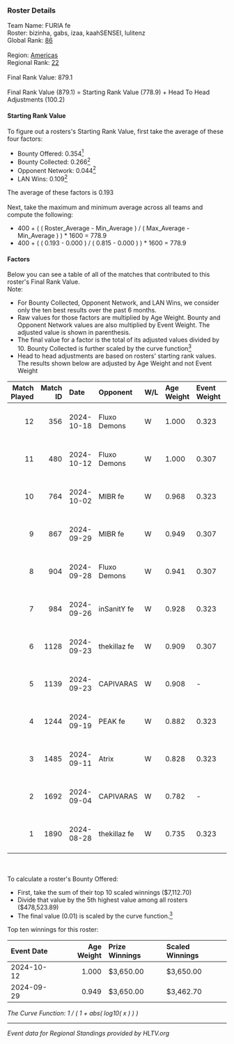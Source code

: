 ### Roster Details<br />
Team Name: FURIA fe<br />
Roster: bizinha, gabs, izaa, kaahSENSEI, lulitenz<br />
Global Rank: [86](../../standings_global_2024_11_06.md)<br />
<br />
Region: [Americas]( ../../standings_americas_2024_11_06.md)<br />
Regional Rank: [22]( ../../standings_americas_2024_11_06.md)<br />
<br />
Final Rank Value:  879.1<br />
<br />
Final Rank Value (879.1) = Starting Rank Value (778.9) + Head To Head Adjustments (100.2)<br />

#### Starting Rank Value<br />
To figure out a rosters's Starting Rank Value, first take the average of these four factors:<br />
- Bounty Offered: 0.354[<sup>1</sup>](#table2)
- Bounty Collected: 0.266[<sup>2</sup>](#table1)
- Opponent Network: 0.044[<sup>2</sup>](#table1)
- LAN Wins: 0.109[<sup>2</sup>](#table1)

The average of these factors is 0.193<br />
<br />
Next, take the maximum and minimum average across all teams and compute the following:<br />
- 400 + ( ( Roster_Average - Min_Average ) / ( Max_Average - Min_Average ) ) * 1600 = 778.9
- 400 + ( ( 0.193 - 0.000 ) / ( 0.815 - 0.000 ) ) * 1600 = 778.9


#### Factors<br />
Below you can see a table of all of the matches that contributed to this roster's Final Rank Value.<br />
Note:<br />

- For Bounty Collected, Opponent Network, and LAN Wins, we consider only the ten best results over the past 6 months.
- Raw values for those factors are multiplied by Age Weight. Bounty and Opponent Network values are also multiplied by Event Weight. The adjusted value is shown in parenthesis.
- The final value for a factor is the total of its adjusted values divided by 10. Bounty Collected is further scaled by the curve function[<sup>3</sup>](#curveFunction)
- Head to head adjustments are based on rosters' starting rank values. The results shown below are adjusted by Age Weight and not Event Weight
<span id="table1"></span><br />


| Match Played | Match ID | Date       | Opponent     | W/L | Age Weight | Event Weight | Bounty Collected | Opponent Network | LAN Wins  | H2H Adj. | Roster                                    |
| -: | -: | :- | :- | :- | :- | :- | :- | :- | :- | -: | :- |
|           12 |      356 | 2024-10-18 | Fluxo Demons | W   | 1.000      | 0.323        | 0.009 (0.003)    | 0.201 (0.065)    | 0 (0.000) |    10.03 | bizinha, gabs, izaa, kaahSENSEI, lulitenz |
|           11 |      480 | 2024-10-12 | Fluxo Demons | W   | 1.000      | 0.307        | 0.009 (0.003)    | 0.201 (0.062)    | 1 (1.000) |    10.85 | bizinha, gabs, izaa, kaahSENSEI, lulitenz |
|           10 |      764 | 2024-10-02 | MIBR fe      | W   | 0.968      | 0.323        | 0.007 (0.002)    | 0.171 (0.053)    | 0 (0.000) |     9.35 | bizinha, gabs, izaa, kaahSENSEI, lulitenz |
|            9 |      867 | 2024-09-29 | MIBR fe      | W   | 0.949      | 0.307        | 0.007 (0.002)    | 0.171 (0.050)    | 0 (0.000) |     9.87 | bizinha, gabs, izaa, kaahSENSEI, lulitenz |
|            8 |      904 | 2024-09-28 | Fluxo Demons | W   | 0.941      | 0.307        | 0.009 (0.003)    | 0.201 (0.058)    | 0 (0.000) |    11.55 | bizinha, gabs, izaa, kaahSENSEI, lulitenz |
|            7 |      984 | 2024-09-26 | inSanitY fe  | W   | 0.928      | 0.323        | 0.003 (0.001)    | 0.131 (0.039)    | 0 (0.000) |     8.54 | bizinha, gabs, izaa, kaahSENSEI, lulitenz |
|            6 |     1128 | 2024-09-23 | thekillaz fe | W   | 0.909      | 0.307        | 0.003 (0.001)    | 0.110 (0.031)    | 0 (0.000) |     8.11 | bizinha, gabs, izaa, kaahSENSEI, lulitenz |
|            5 |     1139 | 2024-09-23 | CAPIVARAS    | W   | 0.908      | -            | -                | -                | 0 (0.000) |     4.39 | bizinha, gabs, izaa, kaahSENSEI, lulitenz |
|            4 |     1244 | 2024-09-19 | PEAK fe      | W   | 0.882      | 0.323        | 0.003 (0.001)    | 0.037 (0.010)    | 0 (0.000) |     6.44 | bizinha, gabs, izaa, kaahSENSEI, lulitenz |
|            3 |     1485 | 2024-09-11 | Atrix        | W   | 0.828      | 0.323        | 0.003 (0.001)    | 0.160 (0.043)    | 0 (0.000) |     8.93 | bizinha, gabs, izaa, kaahSENSEI, lulitenz |
|            2 |     1692 | 2024-09-04 | CAPIVARAS    | W   | 0.782      | -            | -                | -                | -         |     4.58 | bizinha, gabs, izaa, kaahSENSEI, lulitenz |
|            1 |     1890 | 2024-08-28 | thekillaz fe | W   | 0.735      | 0.323        | 0.003 (0.001)    | 0.110 (0.026)    | -         |     7.58 | bizinha, gabs, izaa, kaahSENSEI, lulitenz |

<br />
<span id="table2"></span><br />
To calculate a roster's Bounty Offered:<br />

- First, take the sum of their top 10 scaled winnings ($7,112.70)
- Divide that value by the 5th highest value among all rosters ($478,523.89)
- The final value (0.01) is scaled by the curve function.[<sup>3</sup>](#curveFunction)

Top ten winnings for this roster:<br />

| Event Date | Age Weight | Prize Winnings | Scaled Winnings |
| :- | -: | :- | :- |
| 2024-10-12 |      1.000 | $3,650.00      | $3,650.00       |
| 2024-09-29 |      0.949 | $3,650.00      | $3,462.70       |


<span id="curveFunction"></span>_The Curve Function: 1 / ( 1 + abs( log10( x ) ) )_<br />

---
_Event data for Regional Standings provided by HLTV.org_<br />
